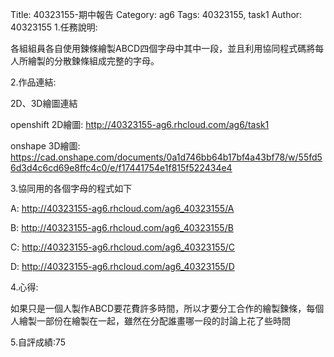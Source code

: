 Title: 40323155-期中報告
Category: ag6
Tags: 40323155, task1
Author: 40323155
1.任務說明:

各組組員各自使用鍊條繪製ABCD四個字母中其中一段，並且利用協同程式碼將每人所繪製的分散鍊條組成完整的字母。


2.作品連結:

2D、3D繪圖連結

openshift 2D繪圖:
 <a href="http://40323155-ag6.rhcloud.com/ag6/task1">http://40323155-ag6.rhcloud.com/ag6/task1


onshape 3D繪圖:
<a href="https://cad.onshape.com/documents/0a1d746bb64b17bf4a43bf78/w/55fd56d3d4c6cd69e8ffc4c0/e/f17441754e1f815f522434e4">https://cad.onshape.com/documents/0a1d746bb64b17bf4a43bf78/w/55fd56d3d4c6cd69e8ffc4c0/e/f17441754e1f815f522434e4


3.協同用的各個字母的程式如下

A:
<a href="http://40323155-ag6.rhcloud.com/ag6_40323155/A">http://40323155-ag6.rhcloud.com/ag6_40323155/A

B:
<a href="http://40323155-ag6.rhcloud.com/ag6_40323155/B">http://40323155-ag6.rhcloud.com/ag6_40323155/B

C:
<a href="http://40323155-ag6.rhcloud.com/ag6_40323155/C">http://40323155-ag6.rhcloud.com/ag6_40323155/C

D:
<a href="http://40323155-ag6.rhcloud.com/ag6_40323155/D">http://40323155-ag6.rhcloud.com/ag6_40323155/D

4.心得:

如果只是一個人製作ABCD要花費許多時間，所以才要分工合作的繪製鍊條，每個人繪製一部份在繪製在一起，雖然在分配誰畫哪一段的討論上花了些時間


5.自評成績:75




